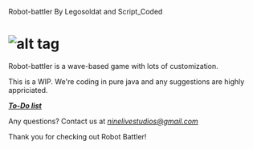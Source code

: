 Robot-battler
By Legosoldat and Script_Coded

![alt tag](https://github.com/Legosoldat/Robot-battler/blob/master/Rpg/Rpg/res/logo.png)
===============================

Robot-battler is a wave-based game with lots of customization.

This is a WIP.
We're coding in pure java and any suggestions are highly appriciated.

[_**To-Do list**_](TO-DO.md)

Any questions?
Contact us at *ninelivestudios@gmail.com*

Thank you for checking out Robot Battler!
